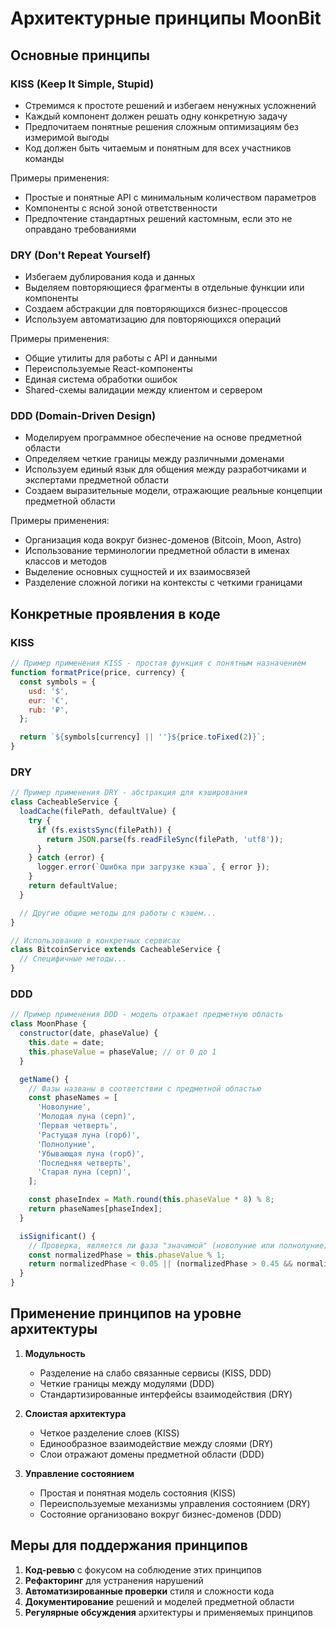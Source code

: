 # Архитектурные принципы MoonBit

## Основные принципы

### KISS (Keep It Simple, Stupid)

- Стремимся к простоте решений и избегаем ненужных усложнений
- Каждый компонент должен решать одну конкретную задачу
- Предпочитаем понятные решения сложным оптимизациям без измеримой выгоды
- Код должен быть читаемым и понятным для всех участников команды

Примеры применения:

- Простые и понятные API с минимальным количеством параметров
- Компоненты с ясной зоной ответственности
- Предпочтение стандартных решений кастомным, если это не оправдано требованиями

### DRY (Don't Repeat Yourself)

- Избегаем дублирования кода и данных
- Выделяем повторяющиеся фрагменты в отдельные функции или компоненты
- Создаем абстракции для повторяющихся бизнес-процессов
- Используем автоматизацию для повторяющихся операций

Примеры применения:

- Общие утилиты для работы с API и данными
- Переиспользуемые React-компоненты
- Единая система обработки ошибок
- Shared-схемы валидации между клиентом и сервером

### DDD (Domain-Driven Design)

- Моделируем программное обеспечение на основе предметной области
- Определяем четкие границы между различными доменами
- Используем единый язык для общения между разработчиками и экспертами предметной области
- Создаем выразительные модели, отражающие реальные концепции предметной области

Примеры применения:

- Организация кода вокруг бизнес-доменов (Bitcoin, Moon, Astro)
- Использование терминологии предметной области в именах классов и методов
- Выделение основных сущностей и их взаимосвязей
- Разделение сложной логики на контексты с четкими границами

## Конкретные проявления в коде

### KISS

```javascript
// Пример применения KISS - простая функция с понятным назначением
function formatPrice(price, currency) {
  const symbols = {
    usd: '$',
    eur: '€',
    rub: '₽',
  };

  return `${symbols[currency] || ''}${price.toFixed(2)}`;
}
```

### DRY

```javascript
// Пример применения DRY - абстракция для кэширования
class CacheableService {
  loadCache(filePath, defaultValue) {
    try {
      if (fs.existsSync(filePath)) {
        return JSON.parse(fs.readFileSync(filePath, 'utf8'));
      }
    } catch (error) {
      logger.error(`Ошибка при загрузке кэша`, { error });
    }
    return defaultValue;
  }

  // Другие общие методы для работы с кэшем...
}

// Использование в конкретных сервисах
class BitcoinService extends CacheableService {
  // Специфичные методы...
}
```

### DDD

```javascript
// Пример применения DDD - модель отражает предметную область
class MoonPhase {
  constructor(date, phaseValue) {
    this.date = date;
    this.phaseValue = phaseValue; // от 0 до 1
  }

  getName() {
    // Фазы названы в соответствии с предметной областью
    const phaseNames = [
      'Новолуние',
      'Молодая луна (серп)',
      'Первая четверть',
      'Растущая луна (горб)',
      'Полнолуние',
      'Убывающая луна (горб)',
      'Последняя четверть',
      'Старая луна (серп)',
    ];

    const phaseIndex = Math.round(this.phaseValue * 8) % 8;
    return phaseNames[phaseIndex];
  }

  isSignificant() {
    // Проверка, является ли фаза "значимой" (новолуние или полнолуние)
    const normalizedPhase = this.phaseValue % 1;
    return normalizedPhase < 0.05 || (normalizedPhase > 0.45 && normalizedPhase < 0.55);
  }
}
```

## Применение принципов на уровне архитектуры

1. **Модульность**

   - Разделение на слабо связанные сервисы (KISS, DDD)
   - Четкие границы между модулями (DDD)
   - Стандартизированные интерфейсы взаимодействия (DRY)

2. **Слоистая архитектура**

   - Четкое разделение слоев (KISS)
   - Единообразное взаимодействие между слоями (DRY)
   - Слои отражают домены предметной области (DDD)

3. **Управление состоянием**
   - Простая и понятная модель состояния (KISS)
   - Переиспользуемые механизмы управления состоянием (DRY)
   - Состояние организовано вокруг бизнес-доменов (DDD)

## Меры для поддержания принципов

1. **Код-ревью** с фокусом на соблюдение этих принципов
2. **Рефакторинг** для устранения нарушений
3. **Автоматизированные проверки** стиля и сложности кода
4. **Документирование** решений и моделей предметной области
5. **Регулярные обсуждения** архитектуры и применяемых принципов
